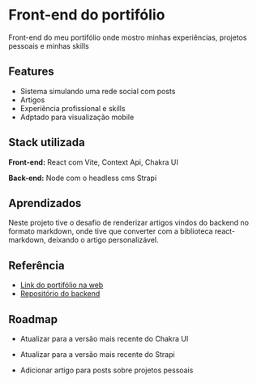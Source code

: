 
# Front-end do portifólio

Front-end do meu portifólio onde mostro minhas experiências, projetos pessoais e minhas skills


## Features

- Sistema simulando uma rede social com posts
- Artigos
- Experiência profissional e skills
- Adptado para visualização mobile


## Stack utilizada

**Front-end:** React com Vite, Context Api, Chakra UI

**Back-end:** Node com o headless cms Strapi


## Aprendizados

Neste projeto tive o desafio de renderizar artigos vindos do backend no formato markdown, onde tive que converter com a biblioteca react-markdown, deixando o artigo personalizável.

## Referência

 - [Link do portifólio na web](https://profile-next-alpha.vercel.app/)
 - [Repositório do backend](https://github.com/tiagowl/strapi-profile)





## Roadmap

- Atualizar para a versão mais recente do Chakra UI

- Atualizar para a versão mais recente do Strapi

- Adicionar artigo para posts sobre projetos pessoais




